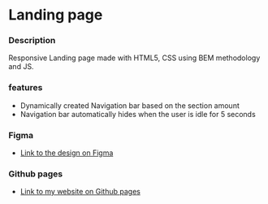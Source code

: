 # Landing page

### Description

Responsive Landing page made with HTML5, CSS using BEM methodology and JS.

### features

- Dynamically created Navigation bar based on the section amount
- Navigation bar automatically hides when the user is idle for 5 seconds

### Figma

- [Link to the design on Figma](https://www.figma.com/file/I57o3qgbt6UwqxJZBsfkeY/Web-development-training-assignments?node-id=1%3A4151)

### Github pages

- [Link to my website on Github pages](https://michaelkorost.github.io/WD_Project_3/)

